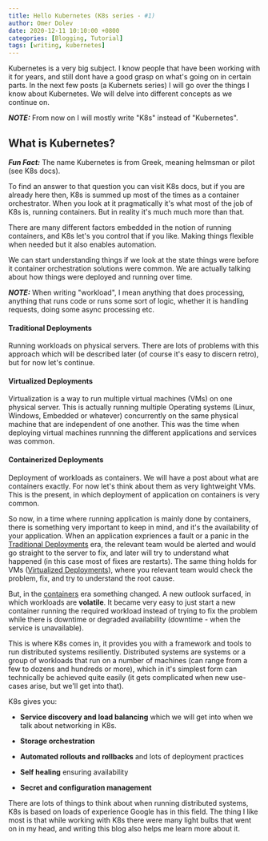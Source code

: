 ```yaml
---
title: Hello Kubernetes (K8s series - #1)
author: Omer Dolev
date: 2020-12-11 10:10:00 +0800
categories: [Blogging, Tutorial]
tags: [writing, kubernetes]
---
```


Kubernetes is a very big subject. I know people that have been working with it for years, and still dont have a good grasp on what's going on in certain parts.
In the next few posts (a Kubernets series) I will go over the things I know about Kubernetes. We will delve into different concepts as we continue on.

**_NOTE:_** From now on I will mostly write "K8s" instead of "Kubernetes".

## What is Kubernetes?

**_Fun Fact:_** The name Kubernetes is from Greek, meaning helmsman or pilot (see K8s docs).

To find an answer to that question you can visit K8s docs, but if you are already here then, K8s is summed up most of the times as a container orchestrator.
When you look at it pragmatically it's what most of the job of K8s is, running containers. But in reality it's much much more than that.

There are many different factors embedded in the notion of running containers, and K8s let's you control that if you like. Making things flexible when needed but it also
enables automation. 

We can start understanding things if we look at the state things were before it container orchestration solutions were common. We are actually talking about how things were 
deployed and running over time.

**_NOTE:_** When writing "workload", I mean anything that does processing, anything that runs code or runs some sort of logic, whether it is handling requests, doing some async processing etc.

#### Traditional Deployments

Running workloads on physical servers. There are lots of problems with this approach which will be described later (of course it's easy to discern retro), but for now let's continue.

#### Virtualized Deployments

Virtualization is a way to run multiple virtual machines (VMs) on one physical server. This is actually running multiple Operating systems (Linux, Windows, Embedded or whatever) concurrently on the same physical machine that are independent of one another. This was the time when deploying virtual machines runnning the different applications and services was common.

#### Containerized Deployments

Deployment of workloads as containers. We will have a post about what are containers exactly. For now let's think about them as very lightweight VMs. This is the present, in which deployment of application on containers is very common.


So now, in a time where running application is mainly done by containers, there is something very important to keep in mind, and it's the availability of your application.
When an application expriences a fault or a panic in the [Traditional Deployments](#traditional-deployments) era, the relevant team would be alerted and would go straight to the server to fix, and later will try to understand what happened (in this case most of fixes are restarts).
The same thing holds for VMs ([Virtualized Deployments](#virtualized-deployments)), where you relevant team would check the problem, fix, and try to understand the root cause.

But, in the [containers](#containerized-deployments) era something changed. A new outlook surfaced, in which workloads are **volatile**. It became very easy to just start a new container running the required workload instead of trying to fix the problem while there is downtime or degraded availability (downtime - when the service is unavailable).

This is where K8s comes in, it provides you with a framework and tools to run distributed systems resiliently.
Distributed systems are systems or a group of workloads that run on a number of machines (can range from a few to dozens and hundreds or more), which in it's simplest form can technically be achieved quite easily (it gets complicated when new use-cases arise, but we'll get into that).

K8s gives you:

- **Service discovery and load balancing** which we will get into when we talk about networking in K8s.

- **Storage orchestration**

- **Automated rollouts and rollbacks** and lots of deployment practices

- **Self healing** ensuring availability

- **Secret and configuration management**

There are lots of things to think about when running distributed systems, K8s is based on loads of experience Google has in this field.
The thing I like most is that while working with K8s there were many light bulbs that went on in my head, and writing this blog also helps me learn more about it.
